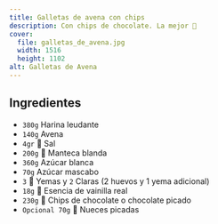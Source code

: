 ```yaml
---
title: Galletas de avena con chips
description: Con chips de chocolate. La mejor 🍪
cover:
  file: galletas_de_avena.jpg
  width: 1516
  height: 1102
alt: Galletas de Avena
---
```


## Ingredientes

- `380g` Harina leudante
- `140g` Avena
- `4gr` 🧂 Sal
- `200g` 🧈 Manteca blanda
- `360g` Azúcar blanca
- `70g` Azúcar mascabo
- `3` 🥚 Yemas y `2` Claras (2 huevos y 1 yema adicional)
- `18g` 🍦 Esencia de vainilla real
- `230g` 🍫 Chips de chocolate o chocolate picado
- `Opcional 70g` 🌰 Nueces picadas